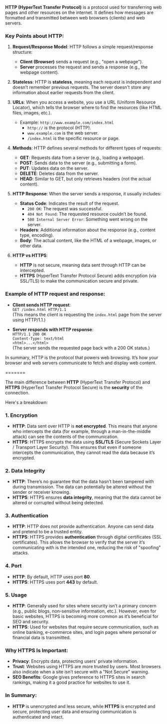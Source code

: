 **HTTP (HyperText Transfer Protocol)** is a protocol used for transferring web pages and other resources on the internet. It defines how messages are formatted and transmitted between web browsers (clients) and web servers.

### Key Points about HTTP:
1. **Request/Response Model**: HTTP follows a simple request/response structure:
   - **Client (Browser)** sends a request (e.g., "open a webpage").
   - **Server** processes the request and sends a response (e.g., the webpage content).

2. **Stateless**: HTTP is **stateless**, meaning each request is independent and doesn’t remember previous requests. The server doesn't store any information about earlier requests from the client. 

3. **URLs**: When you access a website, you use a URL (Uniform Resource Locator), which tells the browser where to find the resources (like HTML files, images, etc.).

   - Example: `http://www.example.com/index.html`
     - `http://` is the protocol (HTTP).
     - `www.example.com` is the web server.
     - `/index.html` is the specific resource or page.

4. **Methods**: HTTP defines several methods for different types of requests:
   - **GET**: Requests data from a server (e.g., loading a webpage).
   - **POST**: Sends data to the server (e.g., submitting a form).
   - **PUT**: Updates data on the server.
   - **DELETE**: Deletes data from the server.
   - **HEAD**: Similar to GET, but only retrieves headers (not the actual content).

5. **HTTP Response**: When the server sends a response, it usually includes:
   - **Status Code**: Indicates the result of the request.
     - `200 OK`: The request was successful.
     - `404 Not Found`: The requested resource couldn’t be found.
     - `500 Internal Server Error`: Something went wrong on the server.
   - **Headers**: Additional information about the response (e.g., content type, encoding).
   - **Body**: The actual content, like the HTML of a webpage, images, or other data.

6. **HTTP vs HTTPS**: 
   - **HTTP** is not secure, meaning data sent through HTTP can be intercepted.
   - **HTTPS** (HyperText Transfer Protocol Secure) adds encryption (via SSL/TLS) to make the communication secure and private.

### Example of HTTP request and response:
- **Client sends HTTP request**:  
  `GET /index.html HTTP/1.1`  
  (This means the client is requesting the `index.html` page from the server using HTTP/1.1.)
  
- **Server responds with HTTP response**:  
  `HTTP/1.1 200 OK`  
  `Content-Type: text/html`  
  `<html>...</html>`  
  (The server sends the requested page back with a 200 OK status.)

In summary, HTTP is the protocol that powers web browsing. It’s how your browser and web servers communicate to fetch and display web content.


=======


The main difference between **HTTP** (HyperText Transfer Protocol) and **HTTPS** (HyperText Transfer Protocol Secure) is the **security** of the connection.

Here's a breakdown:

### 1. **Encryption**
   - **HTTP**: Data sent over HTTP is **not encrypted**. This means that anyone who intercepts the data (for example, through a man-in-the-middle attack) can see the contents of the communication.
   - **HTTPS**: HTTPS encrypts the data using **SSL/TLS** (Secure Sockets Layer / Transport Layer Security). This ensures that even if someone intercepts the communication, they cannot read the data because it’s encrypted.

### 2. **Data Integrity**
   - **HTTP**: There’s no guarantee that the data hasn’t been tampered with during transmission. The data can potentially be altered without the sender or receiver knowing.
   - **HTTPS**: HTTPS ensures **data integrity**, meaning that the data cannot be altered or corrupted without being detected.

### 3. **Authentication**
   - **HTTP**: HTTP does not provide authentication. Anyone can send data and pretend to be a trusted entity.
   - **HTTPS**: HTTPS provides **authentication** through digital certificates (SSL certificates). This allows the browser to verify that the server it’s communicating with is the intended one, reducing the risk of "spoofing" attacks.

### 4. **Port**
   - **HTTP**: By default, HTTP uses port **80**.
   - **HTTPS**: HTTPS uses port **443** by default.

### 5. **Usage**
   - **HTTP**: Generally used for sites where security isn’t a primary concern (e.g., public blogs, non-sensitive information, etc.). However, even for basic websites, HTTPS is becoming more common as it’s beneficial for SEO and security.
   - **HTTPS**: Used for websites that require secure communication, such as online banking, e-commerce sites, and login pages where personal or financial data is transmitted.

### Why HTTPS Is Important:
- **Privacy**: Encrypts data, protecting users’ private information.
- **Trust**: Websites using HTTPS are more trusted by users. Most browsers also indicate when a site isn’t secure with a "Not Secure" warning.
- **SEO Benefits**: Google gives preference to HTTPS sites in search rankings, making it a good practice for websites to use it.

### In Summary:
- **HTTP** is unencrypted and less secure, while **HTTPS** is encrypted and secure, protecting user data and ensuring communication is authenticated and intact.
